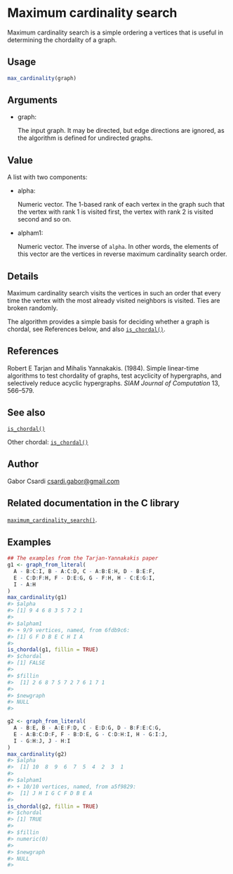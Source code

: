 # Maximum cardinality search

Maximum cardinality search is a simple ordering a vertices that is
useful in determining the chordality of a graph.

## Usage

``` r
max_cardinality(graph)
```

## Arguments

- graph:

  The input graph. It may be directed, but edge directions are ignored,
  as the algorithm is defined for undirected graphs.

## Value

A list with two components:

- alpha:

  Numeric vector. The 1-based rank of each vertex in the graph such that
  the vertex with rank 1 is visited first, the vertex with rank 2 is
  visited second and so on.

- alpham1:

  Numeric vector. The inverse of `alpha`. In other words, the elements
  of this vector are the vertices in reverse maximum cardinality search
  order.

## Details

Maximum cardinality search visits the vertices in such an order that
every time the vertex with the most already visited neighbors is
visited. Ties are broken randomly.

The algorithm provides a simple basis for deciding whether a graph is
chordal, see References below, and also
[`is_chordal()`](https://r.igraph.org/reference/is_chordal.md).

## References

Robert E Tarjan and Mihalis Yannakakis. (1984). Simple linear-time
algorithms to test chordality of graphs, test acyclicity of hypergraphs,
and selectively reduce acyclic hypergraphs. *SIAM Journal of
Computation* 13, 566–579.

## See also

[`is_chordal()`](https://r.igraph.org/reference/is_chordal.md)

Other chordal:
[`is_chordal()`](https://r.igraph.org/reference/is_chordal.md)

## Author

Gabor Csardi <csardi.gabor@gmail.com>

## Related documentation in the C library

[`maximum_cardinality_search()`](https://igraph.org/c/html/latest/igraph-Structural.html#igraph_maximum_cardinality_search).

## Examples

``` r
## The examples from the Tarjan-Yannakakis paper
g1 <- graph_from_literal(
  A - B:C:I, B - A:C:D, C - A:B:E:H, D - B:E:F,
  E - C:D:F:H, F - D:E:G, G - F:H, H - C:E:G:I,
  I - A:H
)
max_cardinality(g1)
#> $alpha
#> [1] 9 4 6 8 3 5 7 2 1
#> 
#> $alpham1
#> + 9/9 vertices, named, from 6fdb9c6:
#> [1] G F D B E C H I A
#> 
is_chordal(g1, fillin = TRUE)
#> $chordal
#> [1] FALSE
#> 
#> $fillin
#>  [1] 2 6 8 7 5 7 2 7 6 1 7 1
#> 
#> $newgraph
#> NULL
#> 

g2 <- graph_from_literal(
  A - B:E, B - A:E:F:D, C - E:D:G, D - B:F:E:C:G,
  E - A:B:C:D:F, F - B:D:E, G - C:D:H:I, H - G:I:J,
  I - G:H:J, J - H:I
)
max_cardinality(g2)
#> $alpha
#>  [1] 10  8  9  6  7  5  4  2  3  1
#> 
#> $alpham1
#> + 10/10 vertices, named, from a5f9829:
#>  [1] J H I G C F D B E A
#> 
is_chordal(g2, fillin = TRUE)
#> $chordal
#> [1] TRUE
#> 
#> $fillin
#> numeric(0)
#> 
#> $newgraph
#> NULL
#> 
```
